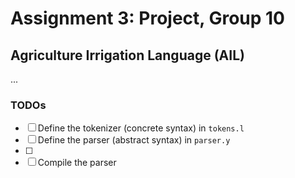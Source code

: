 # Assignment 3: Project, Group 10

## Agriculture Irrigation Language (AIL)

<!-- TODO: provide the project description -->
...

### TODOs

- [ ] Define the tokenizer (concrete syntax) in `tokens.l`
- [ ] Define the parser (abstract syntax) in `parser.y`
- [ ] 
- [ ] Compile the parser 
